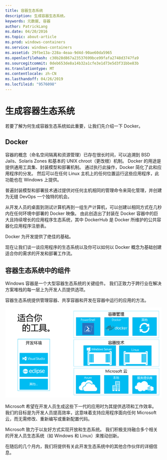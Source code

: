 ```yaml
---
title: 容器生态系统
description: 生成容器生态系统。
keywords: 元数据, 容器
author: PatrickLang
ms.date: 04/20/2016
ms.topic: about-article
ms.prod: windows-containers
ms.service: windows-containers
ms.assetid: 29fbe13a-228a-4eaa-9d4d-90ae60da5965
ms.openlocfilehash: c30b28d867a23537699bce99fafa2748d3747fa9
ms.sourcegitcommit: 0deb653de8a14b32a1cfe3e1d73e5d3f31bbe83b
ms.translationtype: MT
ms.contentlocale: zh-CN
ms.lasthandoff: 04/26/2019
ms.locfileid: "9576098"
---
```

# <a name="building-a-container-ecosystem"></a>生成容器生态系统

若要了解为何生成容器生态系统如此重要，让我们先介绍一下 Docker。

## <a name="docker"></a>Docker

容器的概念（命名空间隔离和资源管理）已存在很长时间，可以追溯到 BSD Jails、Solaris Zones 和基本的 UNIX chroot（更改根）机制。   Docker 的用途是提供通用工具集、封装模型和部署机制。  通过执行此操作，Docker 简化了此和应用程序的分发。  然后可以在任何 Linux 主机上的任何位置运行这些应用程序，此功能也在 Windows 上提供。

普遍封装模型和部署技术通过提供对任何主机相同的管理命令来简化管理，并创建为无缝 DevOps 一个独特的机会。

从开发人员的桌面到测试计算机再到一组生产计算机，可以创建以相同方式在几秒内在任何环境中部署的 Docker 映像。 由此创造出了封装在 Docker 容器中的巨大且持续增长的应用程序生态系统，其中 DockerHub 是 Docker 所维护的公共容器化应用程序注册表。

Docker 为开发提供了绝佳的基础。

现在让我们谈一谈应用程序的生态系统以及你可以如何以 Docker 概念为基础创建适合你的需求的开发和部署工作流。

## <a name="components-in-a-container-ecosystem"></a>容器生态系统中的组件

Windows 容器是一个大型容器生态系统的关键组件。 我们正致力于跨行业在解决方案堆栈的每一层上为开发人员提供选项。

容器生态系统提供管理容器、共享容器和开发在容器中运行的应用的方法。

![](media/containerEcosystem.png)

Microsoft 希望在开发人员生成这些下一代的应用时为其提供选项和工作效率。  我们的目标是为开发人员提高效率，这意味着支持应用程序面向任何 Microsoft 云，而无需修改、重新编写或重新配置代码。

Microsoft 致力于以友好方式实现开放和生态系统。  我们积极支持融合多个相关的开发人员生态系统（如 Windows 和 Linux）来推动创新。

在随后的几个月内，我们将提供有关此开发生态系统中的其他合作伙伴的详细信息。
